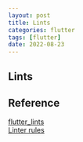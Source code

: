 ```yaml
---
layout: post
title: Lints
categories: flutter
tags: [flutter]
date: 2022-08-23
---
```


## Lints

## Reference
[flutter_lints](https://pub.dev/packages/flutter_lints)  
[Linter rules](https://dart.dev/tools/linter-rules)  
